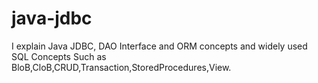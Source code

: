# java-jdbc
I explain Java JDBC, DAO Interface and ORM concepts and widely used SQL Concepts Such as BloB,CloB,CRUD,Transaction,StoredProcedures,View.
